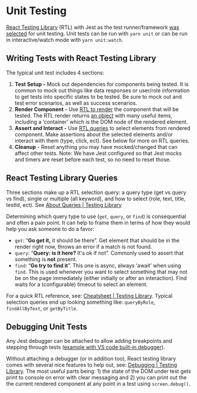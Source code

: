 # Unit Testing

[React Testing Library](https://testing-library.com/docs/react-testing-library/intro/) (RTL) with Jest as the test runner/framework [was selected](https://github.com/trussworks/next-graphql-fe/blob/main/docs/adrs/FE-005%20Frontend%20Unit%20Testing%20Library%20is%20React%20Testing%20Library.md) for unit testing. Unit tests can be run with `yarn unit` or can be run in interactive/watch mode with `yarn unit:watch`.

## Writing Tests with React Testing Library

The typical unit test includes 4 sections:

1.  **Test Setup -** Mock out dependencies for components being tested. It is common to mock out things like data responses or user/role information to get tests into specific states to be tested. Be sure to mock out and test error scenarios, as well as success scenarios.
2.  **Render Component -** Use [RTL to render](https://testing-library.com/docs/react-testing-library/api#render) the component that will be tested. The RTL render returns [an object](https://testing-library.com/docs/react-testing-library/api#render-result) with many useful items, including a ‘container’ which is the DOM node of the rendered element.
3.  **Assert and Interact -** Use [RTL queries](https://testing-library.com/docs/queries/about) to select elements from rendered component. Make assertions about the selected elements and/or interact with them (type, click, ect). See below for more on RTL queries.
4.  **Cleanup** - Reset anything you may have mocked/changed that can affect other tests. Note: We have Jest configured so that Jest mocks and timers are reset before each test, so no need to reset those.

## React Testing Library Queries

Three sections make up a RTL selection query: a query type (get vs query vs find), single or multiple (all keyword), and how to select (role, text, title, testId, ect). See [About Queries | Testing Library](https://testing-library.com/docs/queries/about)

Determining which query type to use (`get`, `query`, or `find`) is consequential and often a pain point. It can help to frame them in terms of how they would help you ask someone to do a favor:

- `get`: “**Go get it,** it should be there”. Get element that should be in the render right now, throws an error if a match is not found.
- `query`: “**Query: is it here?** It's ok if not”. Commonly used to assert that something is **not** present.
- `find`: “**Go try to find it**”. This one is async, always ‘await’ when using `find`. This is used whenever you want to select something that may not be on the page immediately (either initially or after an interaction). Find waits for a (configurable) timeout to select an element.

For a quick RTL reference, see: [Cheatsheet | Testing Library](https://testing-library.com/docs/react-testing-library/cheatsheet). Typical selection queries end up looking something like: `queryByRole`, `findAllByText`, or `getByTitle`.

## Debugging Unit Tests

Any Jest debugger can be attached to allow adding breakpoints and stepping through tests ([example with VS code built-in debugger](https://jestjs.io/docs/troubleshooting#debugging-in-vs-code)).

Without attaching a debugger (or in addition too), React testing library comes with several nice features to help out, see: [Debugging | Testing Library](https://testing-library.com/docs/dom-testing-library/api-debugging/). The most useful parts being: 1) the state of the DOM under test gets print to console on error with clear messaging and 2) you can print out the the current rendered component at any point in a test using `screen.debug()`.
